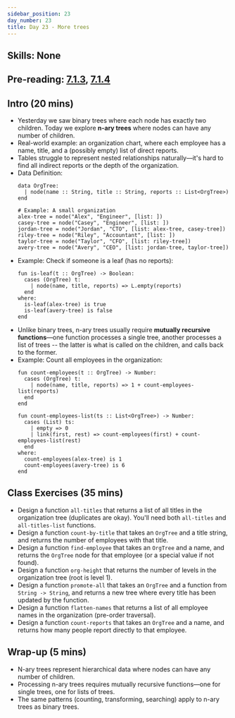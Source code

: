 ```yaml
---
sidebar_position: 23
day_number: 23
title: Day 23 - More trees
---
```


## Skills: None

## Pre-reading: [7.1.3]({{DCIC_DOMAIN}}/trees.html#(part._.Summarizing_.How_to_.Approach_.Tree_.Problems)), [7.1.4]({{DCIC_DOMAIN}}/trees.html#(part._.Study_.Questions))

## Intro (20 mins)
- Yesterday we saw binary trees where each node has exactly two children. Today we explore **n-ary trees** where nodes can have any number of children.
- Real-world example: an organization chart, where each employee has a name, title, and a (possibly empty) list of direct reports.
- Tables struggle to represent nested relationships naturally—it's hard to find all indirect reports or the depth of the organization.
- Data Definition:
  ```pyret
  data OrgTree:
    | node(name :: String, title :: String, reports :: List<OrgTree>)
  end

  # Example: A small organization
  alex-tree = node("Alex", "Engineer", [list: ])
  casey-tree = node("Casey", "Engineer", [list: ])
  jordan-tree = node("Jordan", "CTO", [list: alex-tree, casey-tree])
  riley-tree = node("Riley", "Accountant", [list: ])
  taylor-tree = node("Taylor", "CFO", [list: riley-tree])
  avery-tree = node("Avery", "CEO", [list: jordan-tree, taylor-tree])
  ```
- Example: Check if someone is a leaf (has no reports):
  ```pyret
  fun is-leaf(t :: OrgTree) -> Boolean:
    cases (OrgTree) t:
      | node(name, title, reports) => L.empty(reports)
    end
  where:
    is-leaf(alex-tree) is true
    is-leaf(avery-tree) is false
  end
  ```
- Unlike binary trees, n-ary trees usually require **mutually recursive functions**—one function processes a single tree, another processes a list of trees -- the latter is what is called on the children, and calls back to the former.
- Example: Count all employees in the organization:
  ```pyret
  fun count-employees(t :: OrgTree) -> Number:
    cases (OrgTree) t:
      | node(name, title, reports) => 1 + count-employees-list(reports)
    end
  end

  fun count-employees-list(ts :: List<OrgTree>) -> Number:
    cases (List) ts:
      | empty => 0
      | link(first, rest) => count-employees(first) + count-employees-list(rest)
    end
  where:
    count-employees(alex-tree) is 1
    count-employees(avery-tree) is 6
  end
  ```

## Class Exercises (35 mins)
- Design a function `all-titles` that returns a list of all titles in the organization tree (duplicates are okay). You'll need both `all-titles` and `all-titles-list` functions.
- Design a function `count-by-title` that takes an `OrgTree` and a title string, and returns the number of employees with that title.
- Design a function `find-employee` that takes an `OrgTree` and a name, and returns the `OrgTree` node for that employee (or a special value if not found).
- Design a function `org-height` that returns the number of levels in the organization tree (root is level 1).
- Design a function `promote-all` that takes an `OrgTree` and a function from `String -> String`, and returns a new tree where every title has been updated by the function.
- Design a function `flatten-names` that returns a list of all employee names in the organization (pre-order traversal).
- Design a function `count-reports` that takes an `OrgTree` and a name, and returns how many people report directly to that employee.

## Wrap-up (5 mins)
- N-ary trees represent hierarchical data where nodes can have any number of children.
- Processing n-ary trees requires mutually recursive functions—one for single trees, one for lists of trees.
- The same patterns (counting, transforming, searching) apply to n-ary trees as binary trees.

